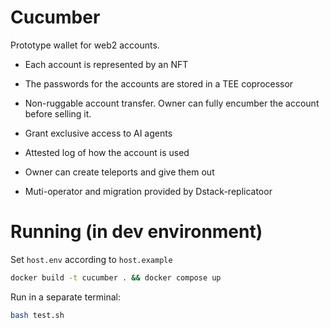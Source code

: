 Cucumber
========

Prototype wallet for web2 accounts.

- Each account is represented by an NFT

- The passwords for the accounts are stored in a TEE coprocessor

- Non-ruggable account transfer. Owner can fully encumber the account before selling it.

- Grant exclusive access to AI agents

- Attested log of how the account is used

- Owner can create teleports and give them out

- Muti-operator and migration provided by Dstack-replicatoor


Running (in dev environment)
============================
Set `host.env` according to `host.example`
```bash
docker build -t cucumber . && docker compose up
```
Run in a separate terminal:
```bash
bash test.sh
```
